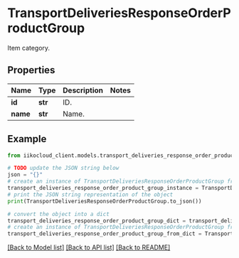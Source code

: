 # TransportDeliveriesResponseOrderProductGroup

Item category.

## Properties

Name | Type | Description | Notes
------------ | ------------- | ------------- | -------------
**id** | **str** | ID. | 
**name** | **str** | Name. | 

## Example

```python
from iikocloud_client.models.transport_deliveries_response_order_product_group import TransportDeliveriesResponseOrderProductGroup

# TODO update the JSON string below
json = "{}"
# create an instance of TransportDeliveriesResponseOrderProductGroup from a JSON string
transport_deliveries_response_order_product_group_instance = TransportDeliveriesResponseOrderProductGroup.from_json(json)
# print the JSON string representation of the object
print(TransportDeliveriesResponseOrderProductGroup.to_json())

# convert the object into a dict
transport_deliveries_response_order_product_group_dict = transport_deliveries_response_order_product_group_instance.to_dict()
# create an instance of TransportDeliveriesResponseOrderProductGroup from a dict
transport_deliveries_response_order_product_group_from_dict = TransportDeliveriesResponseOrderProductGroup.from_dict(transport_deliveries_response_order_product_group_dict)
```
[[Back to Model list]](../README.md#documentation-for-models) [[Back to API list]](../README.md#documentation-for-api-endpoints) [[Back to README]](../README.md)


